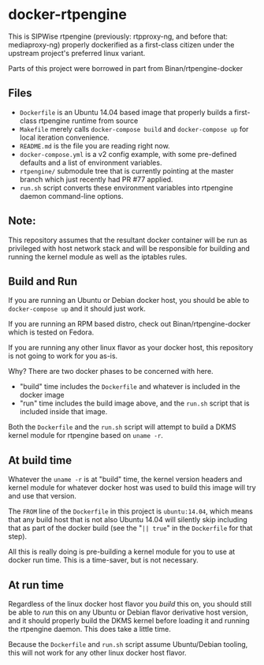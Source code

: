 # docker-rtpengine

This is SIPWise rtpengine (previously: rtpproxy-ng, and before that: mediaproxy-ng) properly dockerified as a first-class citizen under the upstream project's preferred linux variant.

Parts of this project were borrowed in part from Binan/rtpengine-docker

## Files

- `Dockerfile` is an Ubuntu 14.04 based image that properly builds a first-class rtpengine runtime from source
- `Makefile` merely calls `docker-compose build` and `docker-compose up` for local iteration convenience.
- `README.md` is the file you are reading right now.
- `docker-compose.yml` is a v2 config example, with some pre-defined defaults and a list of environment variables.
- `rtpengine/` submodule tree that is currently pointing at the master branch which just recently had PR #77 applied.
- `run.sh` script converts these environment variables into rtpengine daemon command-line options.

## Note:

This repository assumes that the resultant docker container will be run as privileged with host network stack and will be responsible for building and running the kernel module as well as the iptables rules.

## Build and Run

If you are running an Ubuntu or Debian docker host, you should be able to `docker-compose up` and it should just work.

If you are running an RPM based distro, check out Binan/rtpengine-docker which is tested on Fedora.

If you are running any other linux flavor as your docker host, this repository is not going to work for you as-is.

Why? There are two docker phases to be concerned with here.

- "build" time includes the `Dockerfile` and whatever is included in the docker image
- "run" time includes the build image above, and the `run.sh` script that is included inside that image.

Both the `Dockerfile` and the `run.sh` script will attempt to build a DKMS kernel module for rtpengine based on `uname -r`.

## At build time

Whatever the `uname -r` is at "build" time, the kernel version headers and kernel module for whatever docker host was used to build this image will try and use that version.

The `FROM` line of the `Dockerfile` in this project is `ubuntu:14.04`, which means that any build host that is not also Ubuntu 14.04 will silently skip including that as part of the docker build (see the "`|| true`" in the `Dockerfile` for that step).

All this is really doing is pre-building a kernel module for you to use at docker run time. This is a time-saver, but is not necessary.

## At run time

Regardless of the linux docker host flavor you _build_ this on, you should still be able to _run_ this on any Ubuntu or Debian flavor derivative host version, and it should properly build the DKMS kernel before loading it and running the rtpengine daemon. This does take a little time.

Because the `Dockerfile` and `run.sh` script assume Ubuntu/Debian tooling, this will not work for any other linux docker host flavor.

